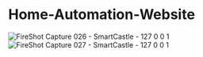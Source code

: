 # Home-Automation-Website


![FireShot Capture 026 - SmartCastle - 127 0 0 1](https://github.com/XolaniLan/SmartCastleHomeAutomation/assets/140137794/263ba1f7-fbbe-4d73-9e4e-d132c05d1917)
![FireShot Capture 027 - SmartCastle - 127 0 0 1](https://github.com/XolaniLan/SmartCastleHomeAutomation/assets/140137794/51c78134-ec9a-4cab-b496-a9d8e2cea4b8)
